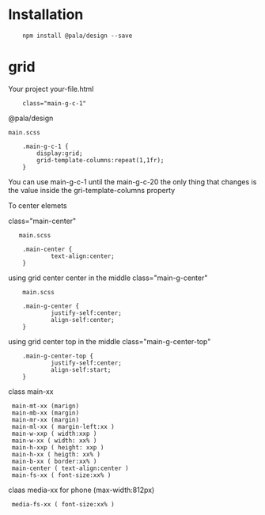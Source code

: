 # **Installation** #

        npm install @pala/design --save 

# **grid** 
Your project your-file.html

        class="main-g-c-1"

@pala/design

    main.scss

        .main-g-c-1 {
            display:grid;
            grid-template-columns:repeat(1,1fr);
        }

You can use main-g-c-1 until the main-g-c-20 the only thing that changes is the value inside the gri-template-columns property


To center elemets

class="main-center" 
 
       main.scss
       
        .main-center {
                text-align:center;
        }

using grid center center in the middle class="main-g-center"

        main.scss
        
        .main-g-center {
                justify-self:center;
                align-self:center;
        }
        

using grid center top in the middle class="main-g-center-top"
        
        .main-g-center-top {
                justify-self:center;
                align-self:start;
        }
        
class main-xx
        
     main-mt-xx (marign)
     main-mb-xx (margin)
     main-mr-xx (margin)
     main-ml-xx ( margin-left:xx )
     main-w-xxp ( width:xxp )
     main-w-xx ( width: xx% )
     main-h-xxp ( height: xxp )
     main-h-xx ( heigth: xx% )
     main-b-xx ( border:xx% )
     main-center ( text-align:center )
     main-fs-xx ( font-size:xx% )
     
claas media-xx for phone (max-width:812px)

     media-fs-xx ( font-size:xx% )
  
